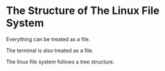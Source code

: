 # The Structure of The Linux File System

Everything can be treated as a file.

The terminal is also treated as a file.

The linux file system follows a tree structure.